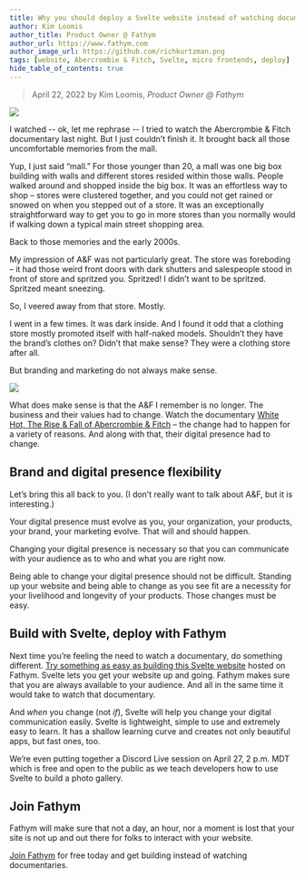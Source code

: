 ```yaml
---
title: Why you should deploy a Svelte website instead of watching documentaries
author: Kim Loomis
author_title: Product Owner @ Fathym
author_url: https://www.fathym.com
author_image_url: https://github.com/richkurtzman.png
tags: [website, Abercrombie & Fitch, Svelte, micro frontends, deploy]
hide_table_of_contents: true
---
```


> April 22, 2022 by Kim Loomis, _Product Owner @ Fathym_

![](https://www.fathym.com/img/abercrombiestore.jpg)

I watched -- ok, let me rephrase -- I tried to watch the Abercrombie & Fitch documentary last night. But I just couldn’t finish it. It brought back all those uncomfortable memories from the mall.  

Yup, I just said “mall.” For those younger than 20, a mall was one big box building with walls and different stores resided within those walls. People walked around and shopped inside the big box. It was an effortless way to shop – stores were clustered together, and you could not get rained or snowed on when you stepped out of a store. It was an exceptionally straightforward way to get you to go in more stores than you normally would if walking down a typical main street shopping area.  

Back to those memories and the early 2000s. 

My impression of A&F was not particularly great. The store was foreboding – it had those weird front doors with dark shutters and salespeople stood in front of store and spritzed you. Spritzed! I didn’t want to be spritzed. Spritzed meant sneezing.  

So, I veered away from that store. Mostly.  

I went in a few times. It was dark inside. And I found it odd that a clothing store mostly promoted itself with half-naked models. Shouldn’t they have the brand’s clothes on? Didn’t that make sense? They were a clothing store after all.  

But branding and marketing do not always make sense. 

![](https://www.fathym.com/img/sveltefathym.png)

What does make sense is that the A&F I remember is no longer. The business and their values had to change. Watch the documentary [White Hot, The Rise & Fall of Abercrombie & Fitch](https://www.netflix.com/title/81323741) – the change had to happen for a variety of reasons. And along with that, their digital presence had to change. 

## Brand and digital presence flexibility 

Let’s bring this all back to you. (I don’t really want to talk about A&F, but it is interesting.)  

Your digital presence must evolve as you, your organization, your products, your brand, your marketing evolve. That will and should happen.  

Changing your digital presence is necessary so that you can communicate with your audience as to who and what you are right now.  

Being able to change your digital presence should not be difficult. Standing up your website and being able to change as you see fit are a necessity for your livelihood and longevity of your products. Those changes must be easy. 

## Build with Svelte, deploy with Fathym

Next time you’re feeling the need to watch a documentary, do something different. [Try something as easy as building this Svelte website](https://www.fathym.com/dashboard/create-project/recipe/svelte) hosted on Fathym. Svelte lets you get your website up and going. Fathym makes sure that you are always available to your audience. And all in the same time it would take to watch that documentary. 

And *when* you change (not *if*), Svelte will help you change your digital communication easily. Svelte is lightweight, simple to use and extremely easy to learn. It has a shallow learning curve and creates not only beautiful apps, but fast ones, too.  

We’re even putting together a Discord Live session on April 27, 2 p.m. MDT which is free and open to the public as we teach developers how to use Svelte to build a photo gallery. 

## Join Fathym 

Fathym will make sure that not a day, an hour, nor a moment is lost that your site is not up and out there for folks to interact with your website. 

[Join Fathym](https://www.fathym.com/dashboard) for free today and get building instead of watching documentaries.  
